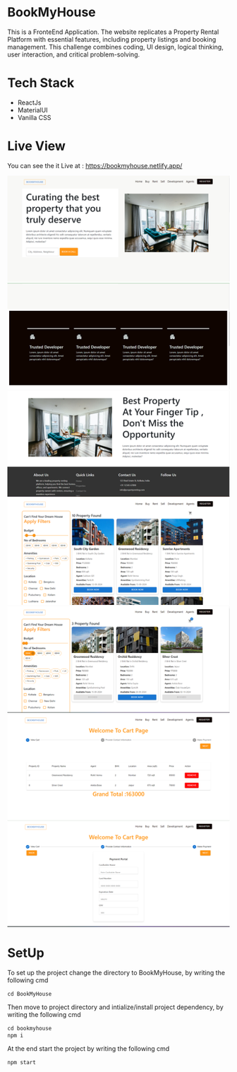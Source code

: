 # BookMyHouse

This is a FronteEnd Application. The website replicates a Property Rental Platform with
essential features, including property listings and booking management. This challenge
combines coding, UI design, logical thinking, user interaction, and critical problem-solving.

# Tech Stack

+ ReactJs
+ MaterialUI
+ Vanilla CSS

# Live View
You can see the it Live at : https://bookmyhouse.netlify.app/

![](https://github.com/Abhiraj-Sardar/BookMyHouse/blob/master/Output/home.png)
![](https://github.com/Abhiraj-Sardar/BookMyHouse/blob/master/Output/home2.png)
![](https://github.com/Abhiraj-Sardar/BookMyHouse/blob/master/Output/home3.png)
![](https://github.com/Abhiraj-Sardar/BookMyHouse/blob/master/Output/rent.png)
![](https://github.com/Abhiraj-Sardar/BookMyHouse/blob/master/Output/rent2.png)
![](https://github.com/Abhiraj-Sardar/BookMyHouse/blob/master/Output/cart.png)
![](https://github.com/Abhiraj-Sardar/BookMyHouse/blob/master/Output/payment.png)


# SetUp

To set up the project change the directory to BookMyHouse, by writing the  following cmd

```
cd BookMyHouse
```

Then move to project directory and intialize/install project dependency, by writing the following cmd

```
cd bookmyhouse
npm i
```
At the end start the project by writing the following cmd

```
npm start
```
